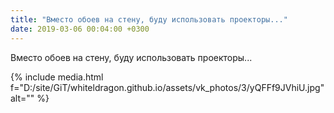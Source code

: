 ```yaml
---
title: "Вместо обоев на стену, буду использовать проекторы..."
date: 2019-03-06 00:04:00 +0300
---
```


Вместо обоев на стену, буду использовать проекторы...

{% include media.html f="D:/site/GiT/whiteldragon.github.io/assets/vk_photos/3/yQFFf9JVhiU.jpg" alt="" %}
